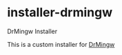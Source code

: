 # installer-drmingw
DrMingw Installer

This is a custom installer for [DrMingw](https://github.com/jrfonseca/drmingw/releases)
